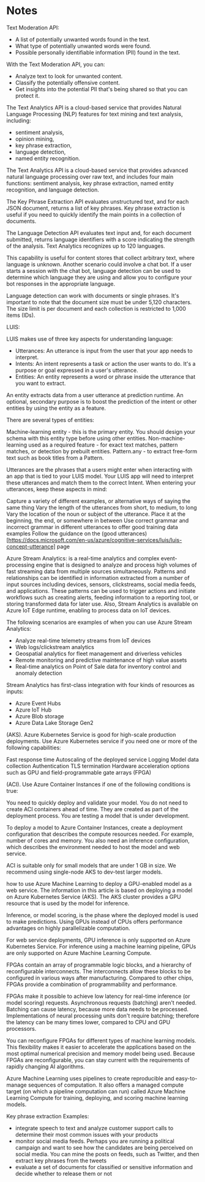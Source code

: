 # Notes

Text Moderation API:

* A list of potentially unwanted words found in the text.
* What type of potentially unwanted words were found.
* Possible personally identifiable information (PII) found in the text.

With the Text Moderation API, you can:

* Analyze text to look for unwanted content.
* Classify the potentially offensive content.
* Get insights into the potential PII that's being shared so that you can protect it.

The Text Analytics API is a cloud-based service that provides Natural Language Processing (NLP) features for text mining and text analysis, including:
* sentiment analysis, 
* opinion mining,
* key phrase extraction,
* language detection,
* named entity recognition.

The Text Analytics API is a cloud-based service that provides advanced natural language processing over raw text, and includes four main functions: sentiment analysis, key phrase extraction, named entity recognition, and language detection.

The Key Phrase Extraction API evaluates unstructured text, and for each JSON document, returns a list of key phrases. Key phrase extraction is useful if you need to quickly identify the main points in a collection of documents.

The Language Detection API evaluates text input and, for each document submitted, returns language identifiers with a score indicating the strength of the analysis. Text Analytics recognizes up to 120 languages.

This capability is useful for content stores that collect arbitrary text, where language is unknown. Another scenario could involve a chat bot. If a user starts a session with the chat bot, language detection can be used to determine which language they are using and allow you to configure your bot responses in the appropriate language.

Language detection can work with documents or single phrases. It's important to note that the document size must be under 5,120 characters. The size limit is per document and each collection is restricted to 1,000 items (IDs).

LUIS:

LUIS makes use of three key aspects for understanding language:

* Utterances: An utterance is input from the user that your app needs to interpret.
* Intents: An intent represents a task or action the user wants to do. It's a purpose or goal expressed in a user's utterance.
* Entities: An entity represents a word or phrase inside the utterance that you want to extract.

An entity extracts data from a user utterance at prediction runtime. An optional, secondary purpose is to boost the prediction of the intent or other entities by using the entity as a feature.

There are several types of entities:

Machine-learning entity - this is the primary entity. You should design your schema with this entity type before using other entities.
Non-machine-learning used as a required feature - for exact text matches, pattern matches, or detection by prebuilt entities.
Pattern.any - to extract free-form text such as book titles from a Pattern.

Utterances are the phrases that a users might enter when interacting with an app that is tied to your LUIS model. Your LUIS app will need to interpret these utterances and match them to the correct Intent. When entering your utterances, keep these aspects in mind:

Capture a variety of different examples, or alternative ways of saying the same thing
Vary the length of the utterances from short, to medium, to long
Vary the location of the noun or subject of the utterance. Place it at the beginning, the end, or somewhere in between
Use correct grammar and incorrect grammar in different utterances to offer good training data examples
Follow the guidance on the (good utterances)[https://docs.microsoft.com/en-us/azure/cognitive-services/luis/luis-concept-utterance] page

Azure Stream Analytics: is a real-time analytics and complex event-processing engine that is designed to analyze and process high volumes of fast streaming data from multiple sources simultaneously. Patterns and relationships can be identified in information extracted from a number of input sources including devices, sensors, clickstreams, social media feeds, and applications. These patterns can be used to trigger actions and initiate workflows such as creating alerts, feeding information to a reporting tool, or storing transformed data for later use. Also, Stream Analytics is available on Azure IoT Edge runtime, enabling to process data on IoT devices.

The following scenarios are examples of when you can use Azure Stream Analytics:

* Analyze real-time telemetry streams from IoT devices
* Web logs/clickstream analytics
* Geospatial analytics for fleet management and driverless vehicles
* Remote monitoring and predictive maintenance of high value assets
* Real-time analytics on Point of Sale data for inventory control and anomaly detection

Stream Analytics has first-class integration with four kinds of resources as inputs:

* Azure Event Hubs
* Azure IoT Hub
* Azure Blob storage
* Azure Data Lake Storage Gen2

(AKS). Azure Kubernetes Service is good for high-scale production deployments. Use Azure Kubernetes service if you need one or more of the following capabilities:

Fast response time
Autoscaling of the deployed service
Logging
Model data collection
Authentication
TLS termination
Hardware acceleration options such as GPU and field-programmable gate arrays (FPGA)

(ACI). Use Azure Container Instances if one of the following conditions is true:

You need to quickly deploy and validate your model. You do not need to create ACI containers ahead of time. They are created as part of the deployment process.
You are testing a model that is under development.

To deploy a model to Azure Container Instances, create a deployment configuration that describes the compute resources needed. For example, number of cores and memory. You also need an inference configuration, which describes the environment needed to host the model and web service.

ACI is suitable only for small models that are under 1 GB in size.
We recommend using single-node AKS to dev-test larger models.

how to use Azure Machine Learning to deploy a GPU-enabled model as a web service. The information in this article is based on deploying a model on Azure Kubernetes Service (AKS). The AKS cluster provides a GPU resource that is used by the model for inference.

Inference, or model scoring, is the phase where the deployed model is used to make predictions. Using GPUs instead of CPUs offers performance advantages on highly parallelizable computation.

For web service deployments, GPU inference is only supported on Azure Kubernetes Service. For inference using a machine learning pipeline, GPUs are only supported on Azure Machine Learning Compute.

FPGAs contain an array of programmable logic blocks, and a hierarchy of reconfigurable interconnects. The interconnects allow these blocks to be configured in various ways after manufacturing. Compared to other chips, FPGAs provide a combination of programmability and performance.

FPGAs make it possible to achieve low latency for real-time inference (or model scoring) requests. Asynchronous requests (batching) aren't needed. Batching can cause latency, because more data needs to be processed. Implementations of neural processing units don't require batching; therefore the latency can be many times lower, compared to CPU and GPU processors.

You can reconfigure FPGAs for different types of machine learning models. This flexibility makes it easier to accelerate the applications based on the most optimal numerical precision and memory model being used. Because FPGAs are reconfigurable, you can stay current with the requirements of rapidly changing AI algorithms.

Azure Machine Learning uses pipelines to create reproducible and easy-to-manage sequences of computation. It also offers a managed compute target (on which a pipeline computation can run) called Azure Machine Learning Compute for training, deploying, and scoring machine learning models.

Key phrase extraction Examples:

* integrate speech to text and analyze customer support calls to determine their most common issues with your products
* monitor social media feeds. Perhaps you are running a political campaign and want to see how the candidates are being perceived on social media. You can mine the posts on feeds, such as Twitter, and then extract key phrases from the tweets
* evaluate a set of documents for classified or sensitive information and decide whether to release them or not

